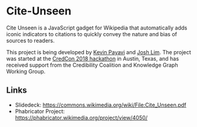# Cite-Unseen

Cite Unseen is a JavaScript gadget for Wikipedia that automatically adds iconic indicators to citations to quickly convey the nature and bias of sources to readers.

This project is being developed by [Kevin Payavi](https://github.com/KevinPayravi) and [Josh Lim](https://github.com/akiestar). The project was started at the [CredCon 2018 hackathon](https://www.credcon.org/) in Austin, Texas, and has received support from the Credibility Coalition and Knowledge Graph Working Group.

## Links
* Slidedeck: https://commons.wikimedia.org/wiki/File:Cite_Unseen.pdf
* Phabricator Project: https://phabricator.wikimedia.org/project/view/4050/
